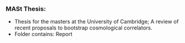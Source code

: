 
### MASt Thesis:
- Thesis for the masters at the University of Cambridge; A review of recent proposals to bootstrap cosmological correlators.
- Folder contains: Report

